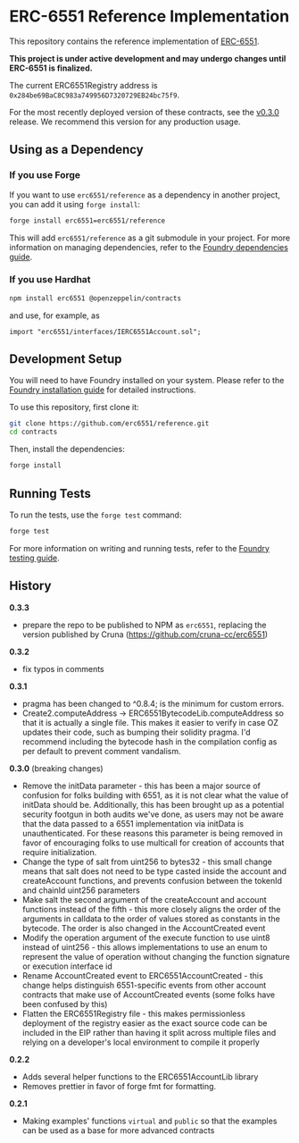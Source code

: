 # ERC-6551 Reference Implementation

This repository contains the reference implementation of [ERC-6551](https://eips.ethereum.org/EIPS/eip-6551).

**This project is under active development and may undergo changes until ERC-6551 is finalized.**

The current ERC6551Registry address is `0x284be69BaC8C983a749956D7320729EB24bc75f9`.

For the most recently deployed version of these contracts, see the [v0.3.0](https://github.com/erc6551/reference/releases/tag/v0.3.0) release. We recommend this version for any production usage.

## Using as a Dependency

### If you use Forge

If you want to use `erc6551/reference` as a dependency in another project, you can add it using `forge install`:

```sh
forge install erc6551=erc6551/reference
```

This will add `erc6551/reference` as a git submodule in your project. For more information on managing dependencies, refer to the [Foundry dependencies guide](https://github.com/foundry-rs/book/blob/master/src/projects/dependencies.md).

### If you use Hardhat

```sh
npm install erc6551 @openzeppelin/contracts
```

and use, for example, as
```
import "erc6551/interfaces/IERC6551Account.sol";
```

## Development Setup

You will need to have Foundry installed on your system. Please refer to the [Foundry installation guide](https://github.com/foundry-rs/book/blob/master/src/getting-started/installation.md) for detailed instructions.

To use this repository, first clone it:

```sh
git clone https://github.com/erc6551/reference.git
cd contracts
```

Then, install the dependencies:

```sh
forge install
```

## Running Tests

To run the tests, use the `forge test` command:

```sh
forge test
```

For more information on writing and running tests, refer to the [Foundry testing guide](https://github.com/foundry-rs/book/blob/master/src/forge/writing-tests.md).

## History

**0.3.3**
- prepare the repo to be published to NPM as `erc6551`, replacing the version published by Cruna (https://github.com/cruna-cc/erc6551)

**0.3.2**
- fix typos in comments

**0.3.1**
- pragma has been changed to ^0.8.4; is the minimum for custom errors.
- Create2.computeAddress -> ERC6551BytecodeLib.computeAddress so that it is actually a single file. This makes it easier to verify in case OZ updates their code, such as bumping their solidity pragma. I'd recommend including the bytecode hash in the compilation config as per default to prevent comment vandalism.

**0.3.0** (breaking changes)
- Remove the initData parameter - this has been a major source of confusion for folks building with 6551, as it is not clear what the value of initData should be. Additionally, this has been brought up as a potential security footgun in both audits we've done, as users may not be aware that the data passed to a 6551 implementation via initData is unauthenticated. For these reasons this parameter is being removed in favor of encouraging folks to use multicall for creation of accounts that require initialization.
- Change the type of salt from uint256 to bytes32 - this small change means that salt does not need to be type casted inside the account and createAccount functions, and prevents confusion between the tokenId and chainId uint256 parameters
- Make salt the second argument of the createAccount and account functions instead of the fifth - this more closely aligns the order of the arguments in calldata to the order of values stored as constants in the bytecode. The order is also changed in the AccountCreated event
- Modify the operation argument of the execute function to use uint8 instead of uint256 - this allows implementations to use an enum to represent the value of operation without changing the function signature or execution interface id
- Rename AccountCreated event to ERC6551AccountCreated - this change helps distinguish 6551-specific events from other account contracts that make use of AccountCreated events (some folks have been confused by this)
- Flatten the ERC6551Registry file - this makes permissionless deployment of the registry easier as the exact source code can be included in the EIP rather than having it split across multiple files and relying on a developer's local environment to compile it properly

**0.2.2**
- Adds several helper functions to the ERC6551AccountLib library
- Removes prettier in favor of forge fmt for formatting.

**0.2.1**

- Making examples' functions `virtual` and `public` so that the examples can be used as a base for more advanced contracts

